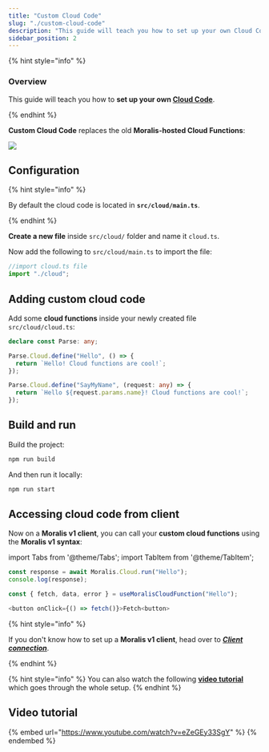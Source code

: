 ```yaml
---
title: "Custom Cloud Code"
slug: "./custom-cloud-code"
description: "This guide will teach you how to set up your own Cloud Code."
sidebar_position: 2
---
```


{% hint style="info" %}

### Overview

This guide will teach you how to **set up your own [Cloud Code](https://docs.parseplatform.org/cloudcode/guide/)**.

{% endhint %}

**Custom Cloud Code** replaces the old **Moralis-hosted Cloud Functions**:

![](images/cloud-code-1.webp)

## Configuration

{% hint style="info" %}

By default the cloud code is located in **`src/cloud/main.ts`**.

{% endhint %}

**Create a new file** inside `src/cloud/` folder and name it `cloud.ts`.

Now add the following to `src/cloud/main.ts` to import the file:

```typescript main.ts
//import cloud.ts file
import "./cloud";
```

## Adding custom cloud code

Add some **cloud functions** inside your newly created file `src/cloud/cloud.ts`:

```typescript cloud.ts
declare const Parse: any;

Parse.Cloud.define("Hello", () => {
  return `Hello! Cloud functions are cool!`;
});

Parse.Cloud.define("SayMyName", (request: any) => {
  return `Hello ${request.params.name}! Cloud functions are cool!`;
});
```

## Build and run

Build the project:

```bash npm2yarn
npm run build
```

And then run it locally:

```bash npm2yarn
npm run start
```

## Accessing cloud code from client

Now on a **Moralis v1 client**, you can call your **custom cloud functions** using the **Moralis v1 syntax**:

import Tabs from '@theme/Tabs';
import TabItem from '@theme/TabItem';

<Tabs>
  <TabItem value="javascript" label="Vanilla Javascript" default>

```typescript
const response = await Moralis.Cloud.run("Hello");
console.log(response);
```

  </TabItem>
  <TabItem value="react" label="React">

```typescript
const { fetch, data, error } = useMoralisCloudFunction("Hello");

<button onClick={() => fetch()}>Fetch<button>
```

  </TabItem>
</Tabs>

{% hint style="info" %}

If you don't know how to set up a **Moralis v1 client**, head over to [**_Client connection_**](https://v1docs.moralis.io/moralis-dapp/getting-started/self-hosting-moralis-server/client-connection).

{% endhint %}

{% hint style="info" %}
You can also watch the following [**video tutorial**](https://v1docs.moralis.io/moralis-dapp/getting-started/self-hosting-moralis-server/optional-features/custom-cloud-code#video-tutorial) which goes through the whole setup.
{% endhint %}

## Video tutorial

{% embed url="https://www.youtube.com/watch?v=eZeGEy33SgY" %}
{% endembed %}
